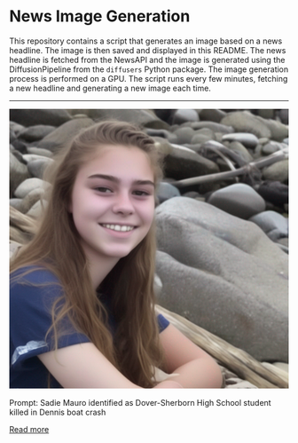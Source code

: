 # News Image Generation
This repository contains a script that generates an image based on a news headline. The image is then saved and displayed in this README.
The news headline is fetched from the NewsAPI and the image is generated using the DiffusionPipeline from the `diffusers` Python package. The image generation process is performed on a GPU.
The script runs every few minutes, fetching a new headline and generating a new image each time.

---

![Generated Image](image.png)

Prompt: Sadie Mauro identified as Dover-Sherborn High School student killed in Dennis boat crash

[Read more](https://www.cbsnews.com/boston/news/dennis-boating-accident-sadie-mauro-dover-sherburn-high-school/)